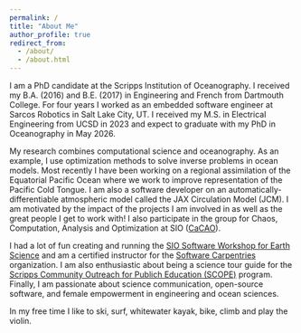 ```yaml
---
permalink: /
title: "About Me"
author_profile: true
redirect_from: 
  - /about/
  - /about.html
---
```


I am a PhD candidate at the Scripps Institution of Oceanography. I received my B.A. (2016) and B.E. (2017) in Engineering and French from Dartmouth College. For four years I worked as an embedded software engineer at Sarcos Robotics in Salt Lake City, UT. I received my M.S. in Electrical Engineering from UCSD in 2023 and expect to graduate with my PhD in Oceanography in May 2026. 

My research combines computational science and oceanography. As an example, I use optimization methods to solve inverse problems in ocean models. Most recently I have been working on a regional assimilation of the Equatorial Pacific Ocean where we work to improve representation of the Pacific Cold Tongue. I am also a software developer on an automatically-differentiable atmospheric model called the JAX Circulation Model (JCM). I am motivated by the impact of the projects I am involved in as well as the great people I get to work with! I also participate in the group for Chaos, Computation, Analysis and Optimization at SIO ([CaCAO](https://cacao.ucsd.edu/#group)).

I had a lot of fun creating and running the [SIO Software Workshop for Earth Science](https://eldavenport.github.io/SIO-PythonEarthScience/) and am a certified instructor for the [Software Carpentries](https://carpentries.org/index.html) organization. I am also enthusiastic about being a science tour guide for the [Scripps Community Outreach for Publich Education (SCOPE)](https://scripps.ucsd.edu/scope) program. Finally, I am passionate about science communication, open-source software, and female empowerment in engineering and ocean sciences.

In my free time I like to ski, surf, whitewater kayak, bike, climb and play the violin. 
